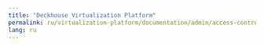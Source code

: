 ```yaml
---
title: "Deckhouse Virtualization Platform"
permalink: ru/virtualization-platform/documentation/admin/access-control/accessaccess_settings.html
lang: ru
---
```

